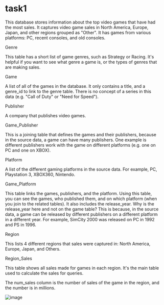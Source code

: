 # task1
This database stores information about the top video games that have had the most sales. It captures video game sales in North America, Europe, Japan, and other regions grouped as "Other". It has games from various platforms: PC, recent consoles, and old consoles.

Genre

This table has a short list of game genres, such as Strategy or Racing. It's helpful if you want to see what genre a game is, or the types of genres that are making sales.

Game

A list of all of the games in the database. It only contains a title, and a genre_id to link to the genre table. There is no concept of a series in this data (e.g. "Call of Duty" or "Need for Speed").

Publisher

A company that publishes video games.

Game_Publisher

This is a joining table that defines the games and their publishers, because in the source data, a game can have many publishers. One example is different publishers work with the game on different platforms (e.g. one on PC and one on XBOX).

Platform

A list of the different gaming platforms in the source data. For example, PC, Playstation 3, XBOX360, Nintendo.

Game_Platform

This table links the games, publishers, and the platform. Using this table, you can see the games, who published them, and on which platform (when you join to the related tables). It also includes the release_year. Why is the release_year here and not on the game table?
This is because, in the source data, a game can be released by different publishers on a different platform in a different year. For example, SimCity 2000 was released on PC in 1992 and PS in 1996.

Region

This lists 4 different regions that sales were captured in: North America, Europe, Japan, and Others.

Region_Sales

This table shows all sales made for games in each region. It's the main table used to calculate the sales for queries.

The num_sales column is the number of sales of the game in the region, and the number is in millions.


![image](https://github.com/user-attachments/assets/21e8dafb-60cf-47a7-8534-092e2518c297)

